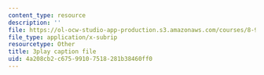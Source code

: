 ```yaml
---
content_type: resource
description: ''
file: https://ol-ocw-studio-app-production.s3.amazonaws.com/courses/8-962-general-relativity-spring-2020/4a208cb2c67599107518281b38460ff0_gnWKpHUj11w.srt
file_type: application/x-subrip
resourcetype: Other
title: 3play caption file
uid: 4a208cb2-c675-9910-7518-281b38460ff0
---
```

